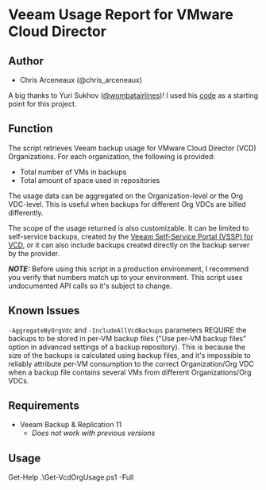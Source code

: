 # Veeam Usage Report for VMware Cloud Director

## Author

* Chris Arceneaux (@chris_arceneaux)

A big thanks to Yuri Sukhov ([@wombatairlines](https://twitter.com/wombatairlines))! I used his [code](https://github.com/wombatonfire/veeam-powershell/tree/master/New-OrgBackupReport) as a starting point for this project.

## Function

The script retrieves Veeam backup usage for VMware Cloud Director (VCD) Organizations. For each organization, the following is provided:

* Total number of VMs in backups
* Total amount of space used in repositories

The usage data can be aggregated on the Organization-level or the Org VDC-level. This is useful when backups for different Org VDCs are billed differently.

The scope of the usage returned is also customizable. It can be limited to self-service backups, created by the [Veeam Self-Service Portal (VSSP) for VCD](https://helpcenter.veeam.com/docs/backup/em/em_managing_vms_in_vcd_org.html?ver=110), or it can also include backups created directly on the backup server by the provider.

***NOTE:*** Before using this script in a production environment, I recommend you verify that numbers match up to your environment. This script uses undocumented API calls so it's subject to change.

## Known Issues

`-AggregateByOrgVdc` and `-IncludeAllVcdBackups` parameters REQUIRE the backups to be stored in per-VM backup files ("Use per-VM backup files" option in advanced settings of a backup repository). This is because the size of the backups is calculated using backup files, and it's impossible to reliably attribute per-VM consumption to the correct Organization/Org VDC when a backup file contains several VMs from different Organizations/Org VDCs.

## Requirements

* Veeam Backup & Replication 11
  * _Does not work with previous versions_

## Usage

Get-Help .\Get-VcdOrgUsage.ps1 -Full
